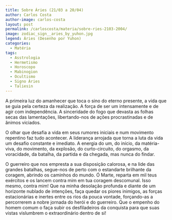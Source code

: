 ```yaml
---
title: Sobre Áries (21/03 a 20/04)
author: Carlos Costa
author-image: carlos-costa
layout: post
permalink: /carloscosta/materia/sobre-ries-2103-2004/
image: zodiac_sign__aries_by_yuhon.jpg
legend: Áries (Desenho por Yuhon)
categories:
  - Matéria
tags:
  - Asstrologia
  - Hermetismo
  - Horoscopo
  - Mabinogion
  - Ocultismo
  - Signo Áries
  - Taliesin
---
```

A primeira luz do amanhecer que toca o sino do eterno presente, a vida que se guia pela certeza da realização. A força de ser um intensamente e de agir com independência. A sinceridade do fogo que devasta as folhas secas das lamentações, libertando-nos de ações procrastinadas e de ânimos viciados.

O olhar que desafia a vida em seus rumores iniciais e num movimento repentino faz tudo acontecer. A liderança arrojada que torna a luta da vida um desafio constante e imediato. A energia do um, do início, da matéria-viva, do movimento, da explosão, do curto-circuito, do orgasmo, da voracidade, da batalha, da partida e da chegada, mas nunca do findar.

O guerreiro que nos empresta a sua disposição calorosa, e na lide das grandes batalhas, segue-nos de perto com o estandarte brilhante da coragem, abrindo os caminhos do mundo. Ó Marte, reparta em mil teus exércitos e os lancem contra mim em tua coragem descomunal. Isso mesmo, contra mim! Que na minha desolação profunda e diante de um horizonte nublado de intenções, faça quedar os piores inimigos, as forças estacionárias e inertes entre os rios da pouca vontade, forçando-as a percorrerem a nobre jornada do herói e do guerreiro. Que o empenho do homem comum o faça subir os desfiladeiros da conquista para que suas vistas vislumbrem o extraordinário dentro de si!